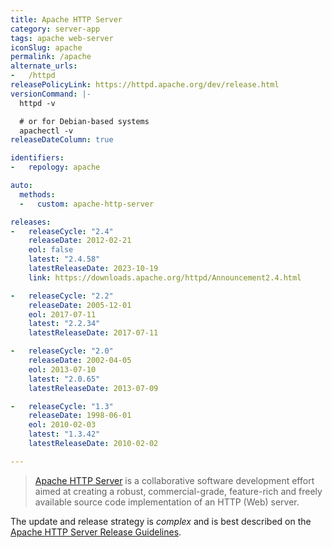 ```yaml
---
title: Apache HTTP Server
category: server-app
tags: apache web-server
iconSlug: apache
permalink: /apache
alternate_urls:
-   /httpd
releasePolicyLink: https://httpd.apache.org/dev/release.html
versionCommand: |-
  httpd -v

  # or for Debian-based systems
  apachectl -v
releaseDateColumn: true

identifiers:
-   repology: apache

auto:
  methods:
  -   custom: apache-http-server

releases:
-   releaseCycle: "2.4"
    releaseDate: 2012-02-21
    eol: false
    latest: "2.4.58"
    latestReleaseDate: 2023-10-19
    link: https://downloads.apache.org/httpd/Announcement2.4.html

-   releaseCycle: "2.2"
    releaseDate: 2005-12-01
    eol: 2017-07-11
    latest: "2.2.34"
    latestReleaseDate: 2017-07-11

-   releaseCycle: "2.0"
    releaseDate: 2002-04-05
    eol: 2013-07-10
    latest: "2.0.65"
    latestReleaseDate: 2013-07-09

-   releaseCycle: "1.3"
    releaseDate: 1998-06-01
    eol: 2010-02-03
    latest: "1.3.42"
    latestReleaseDate: 2010-02-02

---
```


> [Apache HTTP Server](https://httpd.apache.org/) is a collaborative software development effort
> aimed at creating a robust, commercial-grade, feature-rich and freely available source code
> implementation of an HTTP (Web) server.

The update and release strategy is _complex_ and is best described on the
[Apache HTTP Server Release Guidelines](https://httpd.apache.org/dev/release.html).
